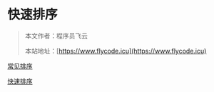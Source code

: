 # 快速排序
> 本文作者：程序员飞云
>
> 本站地址：[https://www.flycode.icu](https://www.flycode.icu)

[常见排序](常见排序.md)

[快速排序](快排专题.md)